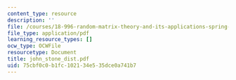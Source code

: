 ```yaml
---
content_type: resource
description: ''
file: /courses/18-996-random-matrix-theory-and-its-applications-spring-2004/75cbf0c0b1fc102134e535dce0a741b7_john_stone_dist.pdf
file_type: application/pdf
learning_resource_types: []
ocw_type: OCWFile
resourcetype: Document
title: john_stone_dist.pdf
uid: 75cbf0c0-b1fc-1021-34e5-35dce0a741b7
---
```

